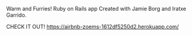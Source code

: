 Warm and Furries! 
Ruby on Rails app Created with Jamie Borg and Iratxe Garrido.

CHECK IT OUT! 
https://airbnb-zoems-1612df5250d2.herokuapp.com/
